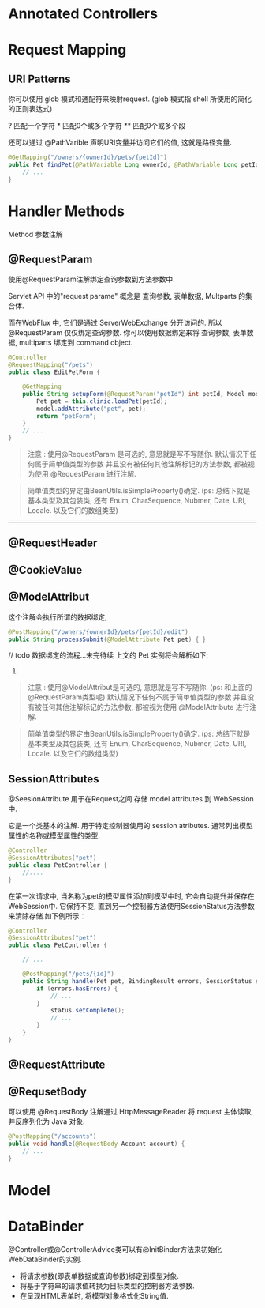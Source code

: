 # Annotated Controllers

# Request Mapping

## URI Patterns

你可以使用 glob 模式和通配符来映射request.
(glob 模式指 shell 所使用的简化的正则表达式)

? 匹配一个字符
\* 匹配0个或多个字符
** 匹配0个或多个段

还可以通过 @PathVarible 声明URI变量并访问它们的值, 这就是路径变量.

```java
@GetMapping("/owners/{ownerId}/pets/{petId}")
public Pet findPet(@PathVariable Long ownerId, @PathVariable Long petId) {
    // ...
}
```

# Handler Methods

Method 参数注解

## @RequestParam

使用@RequestParam注解绑定查询参数到方法参数中.

Servlet API 中的"request parame" 概念是
查询参数, 表单数据, Multparts 的集合体.

而在WebFlux 中, 它们是通过 ServerWebExchange 分开访问的.
所以 @RequestParam 仅仅绑定查询参数.
你可以使用数据绑定来将 查询参数, 表单数据, multiparts 绑定到 command object.

```java
@Controller
@RequestMapping("/pets")
public class EditPetForm {

    @GetMapping
    public String setupForm(@RequestParam("petId") int petId, Model model) {
        Pet pet = this.clinic.loadPet(petId);
        model.addAttribute("pet", pet);
        return "petForm";
    }
    // ...
}
```

> 注意 : 使用@RequestParam 是可选的, 意思就是写不写随你.
> 默认情况下任何属于简单值类型的参数
> 并且没有被任何其他注解标记的方法参数,
> 都被视为使用 @RequestParam 进行注解.

> 简单值类型的界定由BeanUtils.isSimpleProperty()确定.
> (ps: 总结下就是 基本类型及其包装类,
> 还有 Enum, CharSequence, Nubmer, Date, URI, Locale. 以及它们的数组类型)

---

## @RequestHeader

## @CookieValue

## @ModelAttribut

这个注解会执行所谓的数据绑定,

```java
@PostMapping("/owners/{ownerId}/pets/{petId}/edit")
public String processSubmit(@ModelAttribute Pet pet) { }
```

// todo 数据绑定的流程...未完待续
上文的 Pet 实例将会解析如下:

1.

> 注意 : 使用@ModelAttribut是可选的, 意思就是写不写随你. (ps: 和上面的@RequestParam类型呢)
> 默认情况下任何不属于简单值类型的参数
> 并且没有被任何其他注解标记的方法参数,
> 都被视为使用 @ModelAttribute 进行注解.

> 简单值类型的界定由BeanUtils.isSimpleProperty()确定.
> (ps: 总结下就是 基本类型及其包装类,
> 还有 Enum, CharSequence, Nubmer, Date, URI, Locale. 以及它们的数组类型)

## SessionAttributes

@SeesionAttribute 用于在Request之间 存储 model attributes 到 WebSession 中.

它是一个类基本的注解. 用于特定控制器使用的 session atributes.
通常列出模型属性的名称或模型属性的类型.

```java
@Controller
@SessionAttributes("pet")
public class PetController {
    //....
}
```

在第一次请求中, 当名称为pet的模型属性添加到模型中时,
它会自动提升并保存在WebSession中.
它保持不变, 直到另一个控制器方法使用SessionStatus方法参数来清除存储.如下例所示：

```java
@Controller
@SessionAttributes("pet")
public class PetController {

    // ...

    @PostMapping("/pets/{id}")
    public String handle(Pet pet, BindingResult errors, SessionStatus status) {
        if (errors.hasErrors) {
            // ...
        }
            status.setComplete();
            // ...
        }
    }
}
```

## @RequestAttribute

## @RequsetBody

可以使用 @RequestBody 注解通过 HttpMessageReader 将 request 主体读取,
并反序列化为 Java 对象.

```java
@PostMapping("/accounts")
public void handle(@RequestBody Account account) {
    // ...
}
```

# Model

# DataBinder

@Controller或@ControllerAdvice类可以有@InitBinder方法来初始化WebDataBinder的实例.

* 将请求参数(即表单数据或查询参数)绑定到模型对象.
* 将基于字符串的请求值转换为目标类型的控制器方法参数.
* 在呈现HTML表单时, 将模型对象格式化String值.
